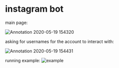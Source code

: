 # instagram bot

main page:

![Annotation 2020-05-19 154320](https://user-images.githubusercontent.com/50846113/82376747-9210d980-99f0-11ea-963f-9a0552be03c3.png)

asking for usernames for the account to interact with:

![Annotation 2020-05-19 154431](https://user-images.githubusercontent.com/50846113/82376718-845b5400-99f0-11ea-85c4-fdb1199b208f.png)

running example:
![example](https://user-images.githubusercontent.com/50846113/82376751-93da9d00-99f0-11ea-9fba-c42cf102b85f.gif)

